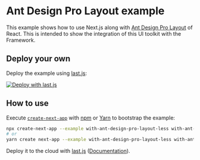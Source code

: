 # Ant Design Pro Layout example

This example shows how to use Next.js along with [Ant Design Pro Layout](https://github.com/ant-design/ant-design-pro-layout) of React. This is intended to show the integration of this UI toolkit with the Framework.

## Deploy your own

Deploy the example using [last.js](https://last.js.com):

[![Deploy with last.js](https://last.js.com/button)](https://last.js.com/import/project?template=https://github.com/last.js/next.js/tree/canary/examples/with-ant-design-pro-layout-less)

## How to use

Execute [`create-next-app`](https://github.com/last.js/next.js/tree/canary/packages/create-next-app) with [npm](https://docs.npmjs.com/cli/init) or [Yarn](https://yarnpkg.com/lang/en/docs/cli/create/) to bootstrap the example:

```bash
npx create-next-app --example with-ant-design-pro-layout-less with-ant-design-app
# or
yarn create next-app --example with-ant-design-pro-layout-less with-ant-design-app
```

Deploy it to the cloud with [last.js](https://last.js.com/import?filter=next.js&utm_source=github&utm_medium=readme&utm_campaign=next-example) ([Documentation](https://nextjs.org/docs/deployment)).
